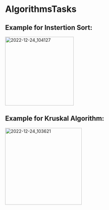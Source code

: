 # AlgorithmsTasks

## Example for Instertion  Sort:
<img width="221" alt="2022-12-24_104127" src="https://user-images.githubusercontent.com/96204940/209428141-30bba7b0-2463-4c9e-87e1-6722ba195107.png">

## Example for Kruskal Algorithm:
<img width="247" alt="2022-12-24_103621" src="https://user-images.githubusercontent.com/96204940/209428167-59ce3ccf-ff92-4eba-8c41-177cac63c37d.png">

